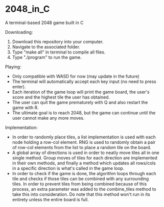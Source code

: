 # 2048_in_C
A terminal-based 2048 game built in C

Downloading: 
1. Download this repository into your computer.
2. Navigate to the associated folder.
3. Type "make all" in terminal to compile all files.
4. Type "./program" to run the game.

Playing: 
* Only compatible with WASD for now (may update in the future)
* The terminal will automatically accept each key input (no need to press enter).
* Each iteration of the game loop will print the game board, the user's score and the highest tile the user has obtained.
* The user can quit the game prematurely with Q and also restart the game with R.
* The ultimate goal is to reach 2048, but the game can continue until the user cannot make any more moves.

Implementation: 
* In order to randomly place tiles, a list implementation is used with each node holding a row-col element. RNG is used to randomly obtain a pair of row-col elements from the list to place a random tile on the board.
* A global array of directions is used in order to neatly move tiles all in one single method. Group moves of tiles for each direction are implemented in their own methods, and finally a method which updates all rows/cols in a specific direction is what's called in the game loop.
* In order to check if the game is done, the algorithm loops through each tile and checks if those tiles can be combined with any surrounding tiles. In order to prevent tiles from being combined because of this process, an extra parameter was added to the combine_tiles method to take this into consideration. Do note that this method won't run in its entirety unless the entire board is full.
